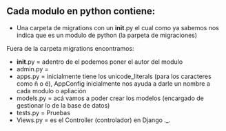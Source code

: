 ## Cada modulo en python contiene:

* Una carpeta de migrations con un __init__.py el cual como ya sabemos nos indica que es un modulo de python (la parpeta de migraciones)

Fuera de la carpeta migrations encontramos: 

* __init__.py = adentro de el podemos poner el autor del modulo
* admin.py =
* apps.py = inicialmente tiene los unicode_literals (para los caracteres como ñ o é), AppConfig inicialmente nos ayuda a darle un nombre a cada modulo o apliación
* models.py = acá vamos a poder crear los modelos (encargado de gestionar lo de la base de datos)
* tests.py = Pruebas
* Views.py = es el Controller (controlador) en Django ._. 
